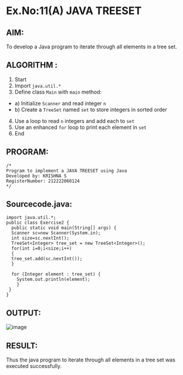 # Ex.No:11(A)         JAVA TREESET
## AIM:
 To develop a Java program to iterate through all elements in a tree set.


## ALGORITHM :
1.	Start
2.	Import `java.util.*`
3.	Define class `Main` with `main` method:
-	a) Initialize `Scanner` and read integer `n`
-	b) Create a `TreeSet` named `set` to store integers in sorted order
4.	Use a loop to read `n` integers and add each to `set`
5.	Use an enhanced `for` loop to print each element in `set`
6.	End


## PROGRAM:
 ```
/*
Program to implement a JAVA TREESET using Java
Developed by: KRISHNA S
RegisterNumber: 212222060124
*/
```

## Sourcecode.java:
```
import java.util.*;
public class Exercise2 {
  public static void main(String[] args) {
  Scanner sc=new Scanner(System.in);
  int size=sc.nextInt();
  TreeSet<Integer> tree_set = new TreeSet<Integer>();
  for(int i=0;i<size;i++)
  {
  tree_set.add(sc.nextInt());
  }
 
  for (Integer element : tree_set) {
    System.out.println(element);
    }
 }
}
```

## OUTPUT:

![image](https://github.com/user-attachments/assets/cbbad970-3221-4760-b083-7f6cd3ea591b)

## RESULT:
Thus the java program to iterate through all elements in a tree set was executed successfully.
